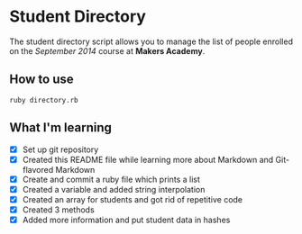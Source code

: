 Student Directory
=================

The student directory script allows you to manage the list of people enrolled on the *September 2014* course at **Makers Academy**. 

How to use
----------

```shell
ruby directory.rb
```

What I'm learning
-----
- [x] Set up git repository
- [x] Created this README file while learning more about Markdown and Git-flavored Markdown
- [x] Create and commit a ruby file which prints a list
- [x] Created a variable and added string interpolation
- [x] Created an array for students and got rid of repetitive code
- [x] Created 3 methods
- [x] Added more information and put student data in hashes